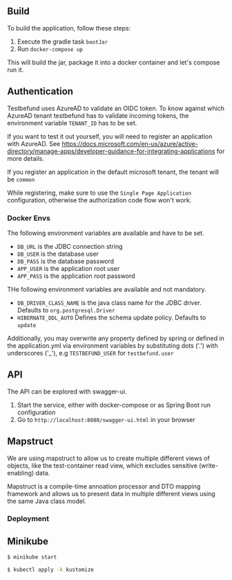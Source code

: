 ## Build
To build the application, follow these steps:

1. Execute the gradle task ``bootJar``
2. Run ``docker-compose up``

This will build the jar, package it into a docker container and let's compose run it.

## Authentication
Testbefund uses AzureAD to validate an OIDC token. To know against which AzureAD tenant testbefund has
to validate incoming tokens, the environment variable ``TENANT_ID`` has to be set.

If you want to test it out yourself, you will need to register an application with AzureAD. See https://docs.microsoft.com/en-us/azure/active-directory/manage-apps/developer-guidance-for-integrating-applications
for more details.

If you register an application in the default microsoft tenant, the tenant will be ``common``

While registering, make sure to use the ``Single Page Application`` configuration, otherwise the
authorization code flow won't work.

### Docker Envs
The following environment variables are available and have to be set.
* ``DB_URL`` is the JDBC connection string
* ``DB_USER`` is the database user
* ``DB_PASS`` is the database password
* ``APP_USER`` is the application root user
* ``APP_PASS`` is the application root password

THe following environment variables are available and not mandatory.
* ``DB_DRIVER_CLASS_NAME`` is the java class name for the JDBC driver. Defaults to ``org.postgresql.Driver``
* ``HIBERNATE_DDL_AUTO`` Defines the schema update policy. Defaults to ``update``

Additionally, you may overwrite any property defined by spring or defined in the application.yml via environment variables
by substituting dots ('.') with underscores ('_'), e.g ``TESTBEFUND_USER`` for ``testbefund.user``

## API
The API can be explored with swagger-ui. 
1. Start the service, either with docker-compose or as Spring Boot run configuration
2. Go to ``http://localhost:8080/swagger-ui.html`` in your browser

## Mapstruct
We are using mapstruct to allow us to create multiple different views of objects, like the test-container read 
view, which excludes sensitive (write-enabling) data. 

Mapstruct is a compile-time annoation processor and DTO mapping framework and allows us to present
data in multiple different views using the same Java class model. 

### Deployment

## Minikube

```sh
$ minikube start
```

```sh
$ kubectl apply -k kustomize
```
